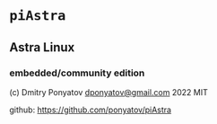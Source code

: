 #  `piAstra`
##  Astra Linux
### embedded/community edition

(c) Dmitry Ponyatov <dponyatov@gmail.com> 2022 MIT

github: https://github.com/ponyatov/piAstra
